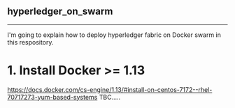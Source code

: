 ## hyperledger_on_swarm
---

I'm going to explain how to deploy hyperledger fabric on Docker swarm in this respository.

# 1. Install Docker >= 1.13

https://docs.docker.com/cs-engine/1.13/#install-on-centos-7172--rhel-70717273-yum-based-systems
TBC.....

